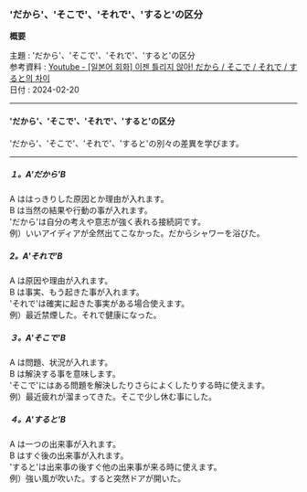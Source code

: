 ### 'だから'、'そこで'、'それで'、'すると'の区分

**概要**

主題 : 'だから'、'そこで'、'それで'、'すると'の区分<br>
参考資料 : [Youtube - [일본어 회화] 이젠 틀리지 않아! だから / そこで / それで / すると의 차이](https://youtu.be/DSYc2BQrJEY?si=yoPw3vX3jyExm5bk)<br>
日付 : 2024-02-20<br>

---

#### 'だから'、'そこで'、'それで'、'すると'の区分

'だから'、'そこで'、'それで'、'すると'の別々の差異を学びます。<br>

---

##### １。A'だから'B

A ははっきりした原因とか理由が入れます。<br>
B は当然の結果や行動の事が入れます。<br>
'だから'は自分の考えや意志が強く表れる接続詞です。<br>
例）いいアイディアが全然出てこなかった。だからシャワーを浴びた。<br>

##### 2。A'それで'B

A は原因や理由が入れます。<br>
B は事実、もう起きた事が入れます。<br>
'それで'は確実に起きた事実がある場合使えます。<br>
例）最近禁煙した。それで健康になった。<br>

##### ３。A'そこで'B

A は問題、状況が入れます。<br>
B は解決する事を意味します。<br>
'そこで'にはある問題を解決したりさらによくしたりする時に使えます。<br>
例）最近疲れが溜まってきた。そこで少し休む事にした。<br>

##### ４。A'すると'B

A は一つの出来事が入れます。<br>
B はすぐ後の出来事が入れます。<br>
'すると'は出来事の後すぐ他の出来事が来る時に使えます。<br>
例）強い風が吹いた。すると突然ドアが開いた。<br>
